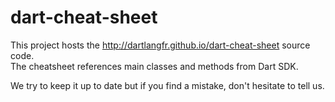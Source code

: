 dart-cheat-sheet
===
This project hosts the http://dartlangfr.github.io/dart-cheat-sheet source code.  
The cheatsheet references main classes and methods from Dart SDK.

We try to keep it up to date but if you find a mistake, don't hesitate to tell us.
